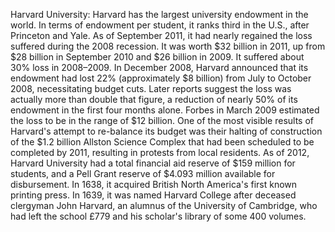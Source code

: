 Harvard University: Harvard has the largest university endowment in the world. In terms of endowment per student, it ranks third in the U.S., after Princeton and Yale. As of September 2011, it had nearly regained the loss suffered during the 2008 recession. It was worth $32 billion in 2011, up from $28 billion in September 2010 and $26 billion in 2009. It suffered about 30% loss in 2008–2009. In December 2008, Harvard announced that its endowment had lost 22% (approximately $8 billion) from July to October 2008, necessitating budget cuts. Later reports suggest the loss was actually more than double that figure, a reduction of nearly 50% of its endowment in the first four months alone. Forbes in March 2009 estimated the loss to be in the range of $12 billion. One of the most visible results of Harvard's attempt to re-balance its budget was their halting of construction of the $1.2 billion Allston Science Complex that had been scheduled to be completed by 2011, resulting in protests from local residents. As of 2012, Harvard University had a total financial aid reserve of $159 million for students, and a Pell Grant reserve of $4.093 million available for disbursement. In 1638, it acquired British North America's first known printing press. In 1639, it was named Harvard College after deceased clergyman John Harvard, an alumnus of the University of Cambridge, who had left the school £779 and his scholar's library of some 400 volumes.
